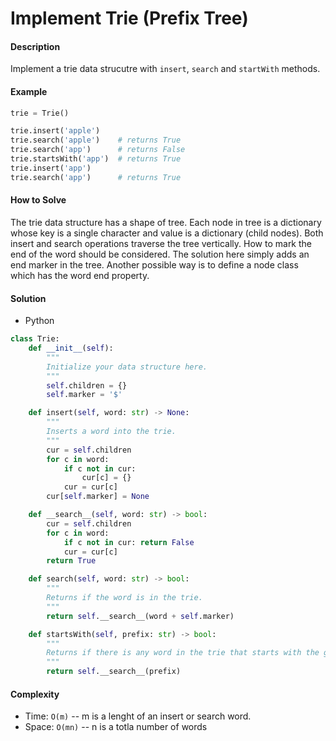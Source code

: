 # Implement Trie (Prefix Tree)

#### Description

Implement a trie data strucutre with `insert`, `search` and `startWith` methods.

#### Example
```python
trie = Trie()

trie.insert('apple')
trie.search('apple')    # returns True
trie.search('app')      # returns False
trie.startsWith('app')  # returns True
trie.insert('app')
trie.search('app')      # returns True
```

#### How to Solve

The trie data structure has a shape of tree. Each node in tree is a dictionary whose key is a single character and value is a dictionary (child nodes). Both insert and search operations traverse the tree vertically. How to mark the end of the word should be considered. The solution here simply adds an end marker in the tree. Another possible way is to define a node class which has the word end property.

#### Solution
- Python

```python
class Trie:
    def __init__(self):
        """
        Initialize your data structure here.
        """
        self.children = {}
        self.marker = '$'

    def insert(self, word: str) -> None:
        """
        Inserts a word into the trie.
        """
        cur = self.children
        for c in word:
            if c not in cur:
                cur[c] = {}
            cur = cur[c]
        cur[self.marker] = None

    def __search__(self, word: str) -> bool:
        cur = self.children
        for c in word:
            if c not in cur: return False
            cur = cur[c]
        return True

    def search(self, word: str) -> bool:
        """
        Returns if the word is in the trie.
        """
        return self.__search__(word + self.marker)

    def startsWith(self, prefix: str) -> bool:
        """
        Returns if there is any word in the trie that starts with the given prefix.
        """
        return self.__search__(prefix)
```

#### Complexity
- Time: `O(m)` -- m is a lenght of an insert or search word.
- Space: `O(mn)` -- n is a totla number of words
